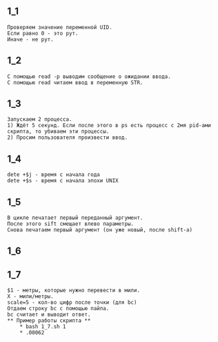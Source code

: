 ## 1_1
	Проверяем значение переменной UID.
	Если равно 0 - это рут.
	Иначе - не рут.

## 1_2
	С помощью read -p выводим сообщение о ожидании ввода.
	С помощью read читаем ввод в переменную STR.

## 1_3
	Запускаем 2 процесса.
	1) Ждёт 5 секунд. Если после этого в ps есть процесс с 2мя pid-ами скрипта, то убиваем эти процессы.
	2) Просим пользователя произвести ввод. 

## 1_4
	dete +$j - время с начала года
	dete +$s - время с начала эпохи UNIX

## 1_5
	В цикле печатает первый переданный аргумент.
	После этого sift смещает влево параметры.
	Снова печатаем первый аргумент (он уже новый, после shift-а)

## 1_6

## 1_7
	$1 - метры, которые нужно перевести в мили.
	X - мили/метры.
	scale=5 - кол-во цифр после точки (для bc)
	Отдаем строку bc с помощью пайпа.
	bc считает и выводит ответ.
	** Пример работы скрипта **
		* bash 1_7.sh 1
		* .00062
